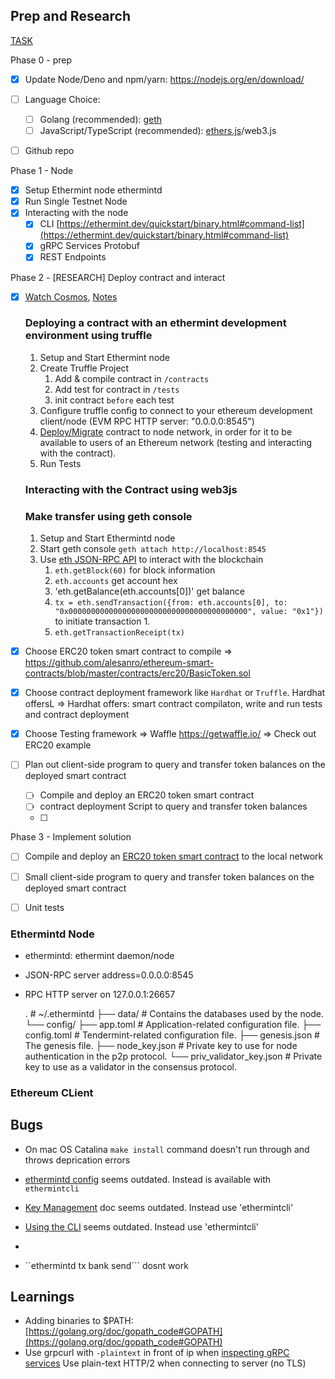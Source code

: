 ## Prep and Research

[TASK](https://tharsis.notion.site/Deploying-a-Simple-Smart-Contract-d6f0cc68610241a08d4fddeb49ce65e5)

Phase 0 - prep
- [x] Update Node/Deno and npm/yarn: https://nodejs.org/en/download/
- [ ] Language Choice:
  - [ ] Golang (recommended): [geth](https://geth.ethereum.org/)
  - [ ] JavaScript/TypeScript (recommended): [ethers.js](https://github.com/ethers-io/ethers.js/)/web3.js
- [ ] Github repo


Phase 1 -  Node

- [x] Setup Ethermint node ethermintd
- [x] Run Single Testnet Node
- [x] Interacting with the node
  - [x] CLI [https://ethermint.dev/quickstart/binary.html#command-list](https://ethermint.dev/quickstart/binary.html#command-list)
  - [x] gRPC Services Protobuf
  - [x] REST Endpoints

Phase 2 - [RESEARCH] Deploy contract and interact
- [x] [Watch Cosmos](https://www.youtube.com/watch?v=4oCIMFekY_Q&t=1832s), [Notes](https://hackmd.io/@nZ-twauPRISEa6G9zg3XRw/HJvkzt5yD)

  ### Deploying a contract with an ethermint development environment using truffle
    1. Setup and Start Ethermint node
    2. Create Truffle Project
       1. Add & compile contract in `/contracts`
       2. Add test for contract in `/tests`
       3. init contract `before` each test
    3. Configure truffle config to connect to your ethereum     development client/node (EVM RPC HTTP server: "0.0.0.0:8545")
    4. [Deploy/Migrate](https://ethereum.org/en/developers/docs/smart-contracts/deploying/) contract to node network, in order for it to be available to users of an Ethereum network (testing and interacting with the contract).
    5. Run Tests

  ### Interacting with the Contract using web3js

  ### Make transfer using geth console
    1. Setup and Start Ethermintd node
    2. Start geth console `geth attach http://localhost:8545`
    3. Use [eth JSON-RPC API](https://eth.wiki/json-rpc/API) to interact with the blockchain
       1. `eth.getBlock(60)` for block information
       2. `eth.accounts` get account hex
       3. 'eth.getBalance(eth.accounts[0])' get balance
       4. `tx = eth.sendTransaction({from: eth.accounts[0], to: "0x0000000000000000000000000000000000000000", value: "0x1"})` to initiate transaction
          1.
       5. `eth.getTransactionReceipt(tx)`



- [x] Choose ERC20 token smart contract to compile
  => https://github.com/alesanro/ethereum-smart-contracts/blob/master/contracts/erc20/BasicToken.sol
- [x] Choose contract deployment framework like `Hardhat` or `Truffle`. Hardhat offersL
  => Hardhat offers: smart contract compilaton, write and run tests and contract deployment
- [x] Choose Testing framework
  => Waffle https://getwaffle.io/
  => Check out ERC20 example
- [ ] Plan out client-side program to query and transfer token balances on the deployed smart contract
  - [ ] Compile and deploy an ERC20 token smart contract
  - [ ] contract deployment Script to query and transfer token balances
  - [ ]


Phase 3 - Implement solution
- [ ] Compile and deploy an [ERC20 token smart contract](https://ethereum.org/en/developers/docs/standards/tokens/erc-20/) to the local network
- [ ] Small client-side program to query and transfer token balances on the deployed smart contract
- [ ] Unit tests




### Ethermintd Node
- ethermintd: ethermint daemon/node
- JSON-RPC server address=0.0.0.0:8545
- RPC HTTP server on 127.0.0.1:26657

  .                                   # ~/.ethermintd
    ├── data/                           # Contains the databases used by the node.
    └── config/
        ├── app.toml                   # Application-related configuration file.
        ├── config.toml                # Tendermint-related configuration file.
        ├── genesis.json               # The genesis file.
        ├── node_key.json              # Private key to use for node authentication in the p2p protocol.
        └── priv_validator_key.json    # Private key to use as a validator in the consensus protocol.


### Ethereum CLient

## Bugs

- On mac OS Catalina `make install` command doesn't run through and throws deprication errors
- [ethermintd config](https://ethermint.dev/quickstart/binary.html#client-configuration) seems outdated. Instead is available with `ethermintcli`
- [Key Management](https://ethermint.dev/quickstart/run_node.html#key-management) doc seems outdated. Instead use 'ethermintcli'
- [Using the CLI](https://ethermint.dev/quickstart/interact_node.html#using-the-cli) seems outdated. Instead use 'ethermintcli'
-


- ``ethermintd tx bank send``` dosnt work


## Learnings

- Adding binaries to $PATH: [https://golang.org/doc/gopath_code#GOPATH](https://golang.org/doc/gopath_code#GOPATH)
- Use grpcurl with `-plaintext` in front of ip when [inspecting gRPC services](https://ethermint.dev/quickstart/interact_node.html#grpcurl)
	Use plain-text HTTP/2 when connecting to server (no TLS)
